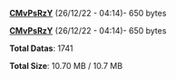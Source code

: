 [**CMvPsRzY**](/data/CMvPsRzY.txt) (26/12/22 - 04:14)- 650 bytes

[**CMvPsRzY**](/data/CMvPsRzY.txt) (26/12/22 - 04:14)- 650 bytes

**Total Datas**: 1741

**Total Size**: 10.70 MB / 10.7 MB